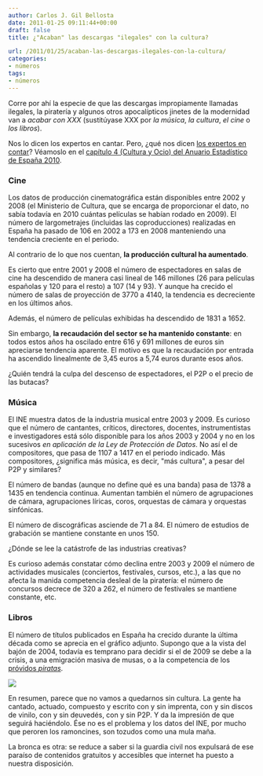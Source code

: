 ```yaml
---
author: Carlos J. Gil Bellosta
date: 2011-01-25 09:11:44+00:00
draft: false
title: ¿"Acaban" las descargas "ilegales" con la cultura?

url: /2011/01/25/acaban-las-descargas-ilegales-con-la-cultura/
categories:
- números
tags:
- números
---
```


Corre por ahí la especie de que las descargas impropiamente llamadas ilegales, la piratería y algunos otros apocalípticos jinetes de la modernidad van a _acabar con XXX_ (sustitúyase XXX por _la música_, _la cultura_, _el cine_ o _los libros_).

Nos lo dicen los expertos en cantar. Pero, ¿qué nos dicen [los expertos en contar](http://www.ine.es)? Véamoslo en el [capítulo 4 (Cultura y Ocio) del Anuario Estadístico de España 2010](http://www.ine.es/prodyser/pubweb/anuario10/anu10_04cultu.pdf).


### Cine


Los datos de producción cinematográfica están disponibles entre 2002 y 2008 (el Ministerio de Cultura, que se encarga de proporcionar el dato, no sabía todavía en 2010 cuántas películas se habían rodado en 2009). El número de largometrajes (incluidas las coproducciones) realizadas en España ha pasado de 106 en 2002 a 173 en 2008 manteniendo una tendencia creciente en el periodo.

Al contrario de lo que nos cuentan, **la producción cultural ha aumentado**.

Es cierto que entre 2001 y 2008 el número de espectadores en salas de cine ha descendido de manera casi lineal de 146 millones (26 para películas españolas y 120 para el resto) a 107 (14 y 93). Y aunque ha crecido el número de salas de proyección de 3770 a 4140, la tendencia es decreciente en los últimos años.

Además, el número de películas exhibidas ha descendido de 1831 a 1652.

Sin embargo, **la recaudación del sector se ha mantenido constante**: en todos estos años ha oscilado entre 616 y 691 millones de euros sin apreciarse tendencia aparente. El motivo es que la recaudación por entrada ha ascendido linealmente de 3,45 euros a 5,74 euros durante esos años.

¿Quién tendrá la culpa del descenso de espectadores, el P2P o el precio de las butacas?


### Música


El INE muestra datos de la industria musical entre 2003 y 2009. Es curioso que el número de cantantes, críticos, directores, docentes, instrumentistas e investigadores está sólo disponible para los años 2003 y 2004 y no en los sucesivos _en aplicación de la Ley de Protección de Datos_. No así el de compositores, que pasa de 1107 a 1417 en el periodo indicado. Más compositores, ¿significa más música, es decir, "más cultura", a pesar del P2P y similares?

El número de bandas (aunque no define qué es una banda) pasa de 1378 a 1435 en tendencia continua. Aumentan también el número de agrupaciones de cámara, agrupaciones líricas, coros, orquestas de cámara y orquestas sinfónicas.

El número de discográficas asciende de 71 a 84. El número de estudios de grabación se mantiene constante en unos 150.

¿Dónde se lee la catástrofe de las industrias creativas?

Es curioso además constatar cómo declina entre 2003 y 2009 el número de actividades musicales (conciertos, festivales, cursos, etc.), a las que no afecta la manida competencia desleal de la piratería: el número de concursos decrece de 320 a 262, el número de festivales se mantiene constante, etc.


### Libros


El número de títulos publicados en España ha crecido durante la última década como se aprecia en el gráfico adjunto. Supongo que a la vista del bajón de 2004, todavía es temprano para decidir si el de 2009 se debe a la crisis, a una emigración masiva de musas, o a la competencia de los [próvidos _piratas_](http://www.ebookee.com).


[![](/wp-uploads/2011/01/numero_titulos_publicados_espanna.png#center)
](/wp-uploads/2011/01/numero_titulos_publicados_espanna.png#center)

En resumen, parece que no vamos a quedarnos sin cultura. La gente ha cantado, actuado, compuesto y escrito con y sin imprenta, con y sin discos de vinilo, con y sin deuvedés, con y sin P2P. Y da la impresión de que seguirá haciéndolo. Ése no es el problema y los datos del INE, por mucho que peroren los ramoncines, son tozudos como una mula maña.

La bronca es otra: se reduce a saber si la guardia civil nos expulsará de ese paraíso de contenidos gratuitos y accesibles que internet ha puesto a nuestra disposición.
